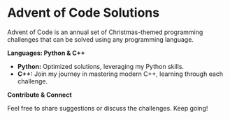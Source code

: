 # Advent of Code Solutions

Advent of Code is an annual set of Christmas-themed programming challenges that can be solved using any programming language.

**Languages: Python & C++**

- **Python:** Optimized solutions, leveraging my Python skills.
- **C++:** Join my journey in mastering modern C++, learning through each challenge.

**Contribute & Connect**

Feel free to share suggestions or discuss the challenges. Keep going!
